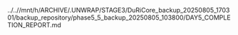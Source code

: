 ../..//mnt/h/ARCHIVE/.UNWRAP/STAGE3/DuRiCore_backup_20250805_170301/backup_repository/phase5_5_backup_20250805_103800/DAY5_COMPLETION_REPORT.md